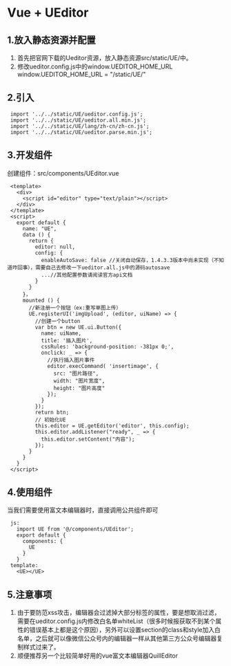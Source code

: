 # Vue + UEditor #

## 1.放入静态资源并配置 ##

1. 首先把官网下载的Ueditor资源，放入静态资源src/static/UE/中。
2. 修改ueditor.config.js中的window.UEDITOR_HOME_URL
     window.UEDITOR_HOME_URL = "/static/UE/"

## 2.引入 ##

     import '../../static/UE/ueditor.config.js';
     import '../../static/UE/ueditor.all.min.js';
     import '../../static/UE/lang/zh-cn/zh-cn.js';
     import '../../static/UE/ueditor.parse.min.js';

## 3.开发组件 ##

创建组件：src/components/UEditor.vue

     <template>
       <div>
         <script id="editor" type="text/plain"></script>
       </div>
     </template>
     <script>
       export default {
         name: "UE",
         data () {
           return {
             editor: null,
             config: {
               enableAutoSave: false //关闭自动保存，1.4.3.3版本中尚未实现（不知道咋回事），需要自己去修改一下ueditor.all.js中的源码autosave
               ...//其他配置参数请阅读官方api文档
             }
           }
         }，
         mounted () {
           //新注册一个按钮（ex:重写单图上传）
           UE.registerUI('imgUpload', (editor, uiName) => {
             //创建一个button
             var btn = new UE.ui.Button({
               name: uiName,
               title: '插入图片',
               cssRules: 'background-position: -381px 0;',
               onclick: _ => {
                 //执行插入图片事件
                 editor.execCommand( 'insertimage', {
                   src: "图片路径",
                   width: "图片宽度",
                   height: "图片高度"
                 });
               }
             });
             return btn;
             // 初始化UE
             this.editor = UE.getEditor('editor', this.config);
             this.editor.addListener("ready", _ => {
               this.editor.setContent("内容");
             }); 
           }
         }
       }
     </script>

## 4.使用组件 ##

当我们需要使用富文本编辑器时，直接调用公共组件即可

     js: 
       import UE from '@/components/UEditor';
       export default {
         components: {
           UE
         }
       }
     template:
       <UE></UE>

## 5.注意事项 ##

1. 由于要防范xss攻击，编辑器会过滤掉大部分标签的属性，要是想取消过滤，需要在ueditor.config.js内修改白名单whiteList（很多时候报获取不到某个属性的错误基本上都是这个原因），另外可以设置section的class和style加入白名单，之后就可以像微信公众号内的编辑器一样从其他第三方公众号编辑器复制样式过来了。
2. 顺便推荐另一个比较简单好用的vue富文本编辑器QuillEditor
